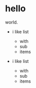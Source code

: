 # hello

world.

- i like list

  - with
  - sub
  - items

- i like list
  - with
  - sub
  - items
